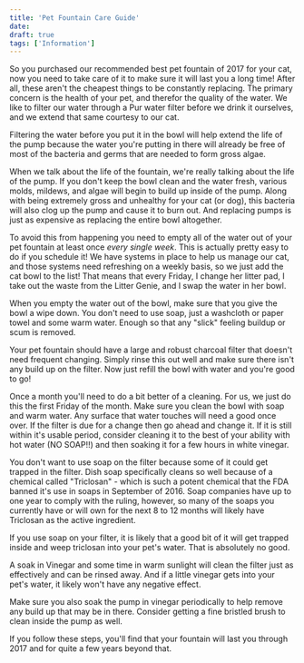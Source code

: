 ```yaml
---
title: 'Pet Fountain Care Guide'
date: 
draft: true
tags: ['Information']
---
```


So you purchased our recommended best pet fountain of 2017 for your cat, now you need to take care of it to make sure it will last you a long time! After all, these aren't the cheapest things to be constantly replacing. The primary concern is the health of your pet, and therefor the quality of the water. We like to filter our water through a Pur water filter before we drink it ourselves, and we extend that same courtesy to our cat.

Filtering the water before you put it in the bowl will help extend the life of the pump because the water you're putting in there will already be free of most of the bacteria and germs that are needed to form gross algae.

When we talk about the life of the fountain, we're really talking about the life of the pump. If you don't keep the bowl clean and the water fresh, various molds, mildews, and algae will begin to build up inside of the pump. Along with being extremely gross and unhealthy for your cat (or dog), this bacteria will also clog up the pump and cause it to burn out. And replacing pumps is just as expensive as replacing the entire bowl altogether.

To avoid this from happening you need to empty all of the water out of your pet fountain at least once _every single week_. This is actually pretty easy to do if you schedule it! We have systems in place to help us manage our cat, and those systems need refreshing on a weekly basis, so we just add the cat bowl to the list! That means that every Friday, I change her litter pad, I take out the waste from the Litter Genie, and I swap the water in her bowl.

When you empty the water out of the bowl, make sure that you give the bowl a wipe down. You don't need to use soap, just a washcloth or paper towel and some warm water. Enough so that any "slick" feeling buildup or scum is removed.

Your pet fountain should have a large and robust charcoal filter that doesn't need frequent changing. Simply rinse this out well and make sure there isn't any build up on the filter. Now just refill the bowl with water and you're good to go!

Once a month you'll need to do a bit better of a cleaning. For us, we just do this the first Friday of the month. Make sure you clean the bowl with soap and warm water. Any surface that water touches will need a good once over. If the filter is due for a change then go ahead and change it. If it is still within it's usable period, consider cleaning it to the best of your ability with hot water (NO SOAP!!) and then soaking it for a few hours in white vinegar.

You don't want to use soap on the filter because some of it could get trapped in the filter. Dish soap specifically cleans so well because of a chemical called "Triclosan" - which is such a potent chemical that the FDA banned it's use in soaps in September of 2016. Soap companies have up to one year to comply with the ruling, however, so many of the soaps you currently have or will own for the next 8 to 12 months will likely have Triclosan as the active ingredient.

If you use soap on your filter, it is likely that a good bit of it will get trapped inside and weep triclosan into your pet's water. That is absolutely no good.

A soak in Vinegar and some time in warm sunlight will clean the filter just as effectively and can be rinsed away. And if a little vinegar gets into your pet's water, it likely won't have any negative effect.

Make sure you also soak the pump in vinegar periodically to help remove any build up that may be in there. Consider getting a fine bristled brush to clean inside the pump as well.

If you follow these steps, you'll find that your fountain will last you through 2017 and for quite a few years beyond that.